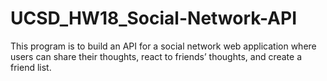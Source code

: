 # UCSD_HW18_Social-Network-API
This program is to build an API for a social network web application where users can share their thoughts, react to friends’ thoughts, and create a friend list.
